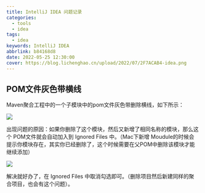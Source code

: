 ```yaml
---
title: IntelliJ IDEA 问题记录
categories: 
  - tools
  - idea
tags:
  - idea
keywords: IntelliJ IDEA
abbrlink: b84168d8
date: 2022-05-25 12:30:00
cover: https://blog.lichenghao.cn/upload/2022/07/2F7ACAB4-idea.png
---
```

## POM文件灰色带横线

Maven聚合工程中的一个子模块中的pom文件灰色带删除横线，如下所示：

![](https://blog.lichenghao.cn/upload/2022/07/05192231.png)



出现问题的原因：如果你删除了这个模块，然后又新增了相同名称的模块，那么这个 POM文件就会自动加入到 Ignored Files 中。（Mac下新增 Moudule的时候会提示你模块存在，其实你已经删除了，这个时候需要在父POM中删除该模块才能继续添加）

![](https://blog.lichenghao.cn/upload/2022/07/05192549.png)

解决就好办了，在 Ignored Files 中取消勾选即可。（删除项目然后新建同样的聚合项目，也会有这个问题）。



